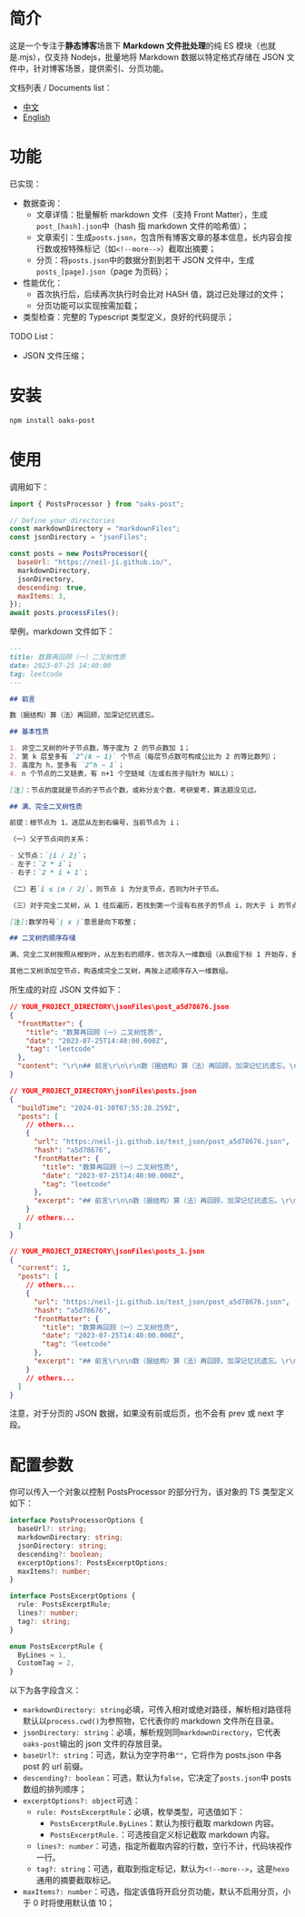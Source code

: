 # 简介

这是一个专注于**静态博客**场景下 **Markdown 文件批处理**的纯 ES 模块（也就是.mjs），仅支持 Nodejs，批量地将 Markdown 数据以特定格式存储在 JSON 文件中，针对博客场景，提供索引、分页功能。

文档列表 / Documents list：

- [中文](/README.md)
- [English](/README_EN.md)

# 功能

已实现：

- 数据查询：
  - 文章详情：批量解析 markdown 文件（支持 Front Matter），生成`post_[hash].json`中（hash 指 markdown 文件的哈希值）；
  - 文章索引：生成`posts.json`，包含所有博客文章的基本信息，长内容会按行数或按特殊标记（如`<!--more-->`）截取出摘要；
  - 分页：将`posts.json`中的数据分割到若干 JSON 文件中，生成`posts_[page].json`（page 为页码）；
- 性能优化：
  - 首次执行后，后续再次执行时会比对 HASH 值，跳过已处理过的文件；
  - 分页功能可以实现按需加载；
- 类型检查：完整的 Typescript 类型定义，良好的代码提示；

TODO List：

- JSON 文件压缩；

# 安装

```bash
npm install oaks-post
```

# 使用

调用如下：

```js
import { PostsProcessor } from "oaks-post";

// Define your directories
const markdownDirectory = "markdownFiles";
const jsonDirectory = "jsonFiles";

const posts = new PostsProcessor({
  baseUrl: "https://neil-ji.github.io/",
  markdownDirectory,
  jsonDirectory,
  descending: true,
  maxItems: 3,
});
await posts.processFiles();
```

举例，markdown 文件如下：

```markdown
---
title: 数算再回顾（一）二叉树性质
date: 2023-07-25 14:40:00
tag: leetcode
---

## 前言

数（据结构）算（法）再回顾，加深记忆抗遗忘。

## 基本性质

1. 非空二叉树的叶子节点数，等于度为 2 的节点数加 1；
2. 第 k 层至多有 `2^(k − 1)` 个节点（每层节点数可构成公比为 2 的等比数列）；
3. 高度为 h，至多有 `2^ℎ − 1`；
4. n 个节点的二叉链表，有 n+1 个空链域（左或右孩子指针为 NULL）；

[注]：节点的度就是节点的子节点个数，或称分支个数，考研爱考，算法题没见过。

## 满、完全二叉树性质

前提：根节点为 1，逐层从左到右编号，当前节点为 i；

（一）父子节点间的关系：

- 父节点：`⌊i / 2⌋`；
- 左子：`2 * i`；
- 右子：`2 * i + 1`；

（二）若`i ≤ ⌊n / 2⌋`，则节点 i 为分支节点，否则为叶子节点。

（三）对于完全二叉树，从 1 往后遍历，若找到第一个没有右孩子的节点 i，则大于 i 的节点都是叶子节点。

[注]:数学符号`⌊ x ⌋`意思是向下取整；

## 二叉树的顺序存储

满、完全二叉树按照从根到叶，从左到右的顺序，依次存入一维数组（从数组下标 1 开始存，舍弃 0，则直接照搬前述父子编号关系式即可）。

其他二叉树添加空节点，构造成完全二叉树，再按上述顺序存入一维数组。
```

所生成的对应 JSON 文件如下：

```json
// YOUR_PROJECT_DIRECTORY\jsonFiles\post_a5d78676.json
{
  "frontMatter": {
    "title": "数算再回顾（一）二叉树性质",
    "date": "2023-07-25T14:40:00.000Z",
    "tag": "leetcode"
  },
  "content": "\r\n## 前言\r\n\r\n数（据结构）算（法）再回顾，加深记忆抗遗忘。\r\n\r\n## 基本性质\r\n\r\n1. 非空二叉树的叶子节点数，等于度为 2 的节点数加 1；\r\n2. 第 k 层至多有 `2^(k − 1)` 个节点（每层节点数可构成公比为 2 的等比数列）；\r\n3. 高度为 h，至多有 `2^ℎ − 1`；\r\n4. n 个节点的二叉链表，有 n+1 个空链域（左或右孩子指针为 NULL）；\r\n\r\n[注]：节点的度就是节点的子节点个数，或称分支个数，考研爱考，算法题没见过。\r\n\r\n## 满、完全二叉树性质\r\n\r\n前提：根节点为 1，逐层从左到右编号，当前节点为 i；\r\n\r\n（一）父子节点间的关系：\r\n\r\n- 父节点：`⌊i / 2⌋`；\r\n- 左子：`2 * i`；\r\n- 右子：`2 * i + 1`；\r\n\r\n（二）若`i ≤ ⌊n / 2⌋`，则节点 i 为分支节点，否则为叶子节点。\r\n\r\n（三）对于完全二叉树，从 1 往后遍历，若找到第一个没有右孩子的节点 i，则大于 i 的节点都是叶子节点。\r\n\r\n[注]:数学符号`⌊ x ⌋`意思是向下取整；\r\n\r\n## 二叉树的顺序存储\r\n\r\n满、完全二叉树按照从根到叶，从左到右的顺序，依次存入一维数组（从数组下标 1 开始存，舍弃 0，则直接照搬前述父子编号关系式即可）。\r\n\r\n其他二叉树添加空节点，构造成完全二叉树，再按上述顺序存入一维数组。\r\n"
}
```

```json
// YOUR_PROJECT_DIRECTORY\jsonFiles\posts.json
{
  "buildTime": "2024-01-30T07:55:28.259Z",
  "posts": [
    // others...
    {
      "url": "https:/neil-ji.github.io/test_json/post_a5d78676.json",
      "hash": "a5d78676",
      "frontMatter": {
        "title": "数算再回顾（一）二叉树性质",
        "date": "2023-07-25T14:40:00.000Z",
        "tag": "leetcode"
      },
      "excerpt": "## 前言\r\n\n数（据结构）算（法）再回顾，加深记忆抗遗忘。\r\n\n## 基本性质\r\n\n1. 非空二叉树的叶子节点数，等于度为 2 的节点数加 1；\r\n2. 第 k 层至多有 `2^(k − 1)` 个节点（每层节点数可构成公比为 2 的等比数列）；"
    }
    // others...
  ]
}
```

```json
// YOUR_PROJECT_DIRECTORY\jsonFiles\posts_1.json
{
  "current": 1,
  "posts": [
    // others...
    {
      "url": "https:/neil-ji.github.io/test_json/post_a5d78676.json",
      "hash": "a5d78676",
      "frontMatter": {
        "title": "数算再回顾（一）二叉树性质",
        "date": "2023-07-25T14:40:00.000Z",
        "tag": "leetcode"
      },
      "excerpt": "## 前言\r\n\n数（据结构）算（法）再回顾，加深记忆抗遗忘。\r\n\n## 基本性质\r\n\n1. 非空二叉树的叶子节点数，等于度为 2 的节点数加 1；\r\n2. 第 k 层至多有 `2^(k − 1)` 个节点（每层节点数可构成公比为 2 的等比数列）；"
    }
    // others...
  ]
}
```

注意，对于分页的 JSON 数据，如果没有前或后页，也不会有 prev 或 next 字段。

# 配置参数

你可以传入一个对象以控制 PostsProcessor 的部分行为，该对象的 TS 类型定义如下：

```ts
interface PostsProcessorOptions {
  baseUrl?: string;
  markdownDirectory: string;
  jsonDirectory: string;
  descending?: boolean;
  excerptOptions?: PostsExcerptOptions;
  maxItems?: number;
}

interface PostsExcerptOptions {
  rule: PostsExcerptRule;
  lines?: number;
  tag?: string;
}

enum PostsExcerptRule {
  ByLines = 1,
  CustomTag = 2,
}
```

以下为各字段含义：

- `markdownDirectory: string`必填，可传入相对或绝对路径，解析相对路径将默认以`process.cwd()`为参照物，它代表你的 markdown 文件所在目录。
- `jsonDirectory: string`：必填，解析规则同`markdownDirectory`，它代表`oaks-post`输出的 json 文件的存放目录。
- `baseUrl?: string`：可选，默认为空字符串`""`，它将作为 posts.json 中各 post 的 url 前缀。
- `descending?: boolean`：可选，默认为`false`，它决定了`posts.json`中 posts 数组的排列顺序；
- `excerptOptions?: object`可选：
  - `rule: PostsExcerptRule`：必填，枚举类型，可选值如下：
    - `PostsExcerptRule.ByLines`：默认为按行截取 markdown 内容。
    - `PostsExcerptRule.`：可选按自定义标记截取 markdown 内容。
  - `lines?: number`：可选，指定所截取内容的行数，空行不计，代码块视作一行。
  - `tag?: string`：可选，截取到指定标记，默认为`<!--more-->`，这是`hexo`通用的摘要截取标记。
- `maxItems?: number`：可选，指定该值将开启分页功能，默认不启用分页，小于 0 时将使用默认值 10；
